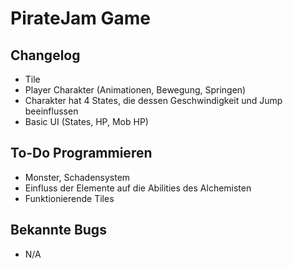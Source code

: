 # PirateJam Game
## Changelog 
+ Tile
+ Player Charakter (Animationen, Bewegung, Springen)
+ Charakter hat 4 States, die dessen Geschwindigkeit und Jump beeinflussen
+ Basic UI (States, HP, Mob HP)

## To-Do Programmieren
- Monster, Schadensystem
- Einfluss der Elemente auf die Abilities des Alchemisten
- Funktionierende Tiles

## Bekannte Bugs
+ N/A
